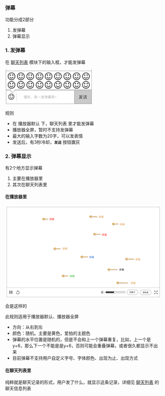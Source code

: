 ###  弹幕
功能分成2部分

1. 发弹幕
2. 弹幕显示

### 1. 发弹幕
在 [聊天列表](chatlist.md) 模块下的输入框，才能发弹幕

![发弹幕](img/face.png)

规则

* 在 播放器默认 下，聊天列表 里才能发弹幕
* 播放器全屏，暂时不支持发弹幕
* 最大的输入字数为20字，可以发表情
* 发送后，有3秒冷却，**`发送`** 按钮置灰


### 2. 弹幕显示
有2个地方显示弹幕

1. 主要在播放器里
2. 其次在聊天列表里

#### 在播放器里
![飘过的弹幕](img/danmaku.png)

会是这样的

此规则适用于播放器默认、播放器全屏

* 方向：从右到左
* 颜色：随机。主要是黄色，爱拍的主题色
* 弹幕的水平位置是随机的，但是不会和上一个弹幕重复，比如，上一个是 y+6，那么下一个不能是是y+6，否则可能会重叠弹幕，或者很久都显示不出来
* 目前弹幕不支持用户自定义字号、字体颜色、出现为止、出现方式


#### 在聊天列表里
纯粹就是聊天记录的形式，用户发了什么，就显示这条记录，详细见 [聊天列表](chatlist.md) 的聊天信息列表
